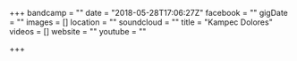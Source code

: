 +++
bandcamp = ""
date = "2018-05-28T17:06:27Z"
facebook = ""
gigDate = ""
images = []
location = ""
soundcloud = ""
title = "Kampec Dolores"
videos = []
website = ""
youtube = ""

+++
